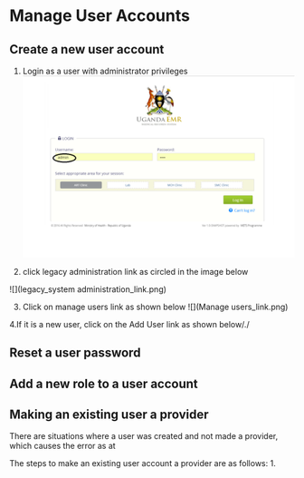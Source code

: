 # Manage User Accounts
## Create a new user account
1. Login as a user with administrator privileges
![](Log_in_as_Admin.png) 

2. click legacy administration link as circled in the image below

![](legacy_system administration_link.png)

3. Click on manage users link as shown below
![](Manage users_link.png)



4.If it is a new user, click on the Add User link as shown below/./

## Reset a user password

## Add a new role to a user account 
## Making an existing user a provider
There are situations where a user was created and not made a provider, which causes the error as at 

The steps to make an existing user account a provider are as follows:
1. 

